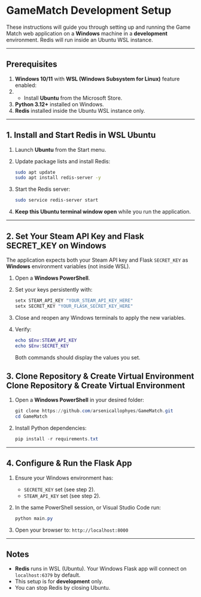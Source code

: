 # GameMatch Development Setup

These instructions will guide you through setting up and running the Game Match web application on a **Windows** machine in a **development** environment. Redis will run inside an Ubuntu WSL instance.

---

## Prerequisites

1. **Windows 10/11** with **WSL (Windows Subsystem for Linux)** feature enabled:
2. * Install **Ubuntu** from the Microsoft Store.
3. **Python 3.12+** installed on Windows.
4. **Redis** installed inside the Ubuntu WSL instance only.

---

## 1. Install and Start Redis in WSL Ubuntu

1. Launch **Ubuntu** from the Start menu.
2. Update package lists and install Redis:

   ```bash
   sudo apt update
   sudo apt install redis-server -y
   ```
3. Start the Redis server:

   ```bash
   sudo service redis-server start
   ```
4. **Keep this Ubuntu terminal window open** while you run the application.

---

## 2. Set Your Steam API Key and Flask SECRET\_KEY on Windows

The application expects both your Steam API key and Flask `SECRET_KEY` as **Windows** environment variables (not inside WSL).

1. Open a **Windows PowerShell**.
2. Set your keys persistently with:

   ```powershell
   setx STEAM_API_KEY "YOUR_STEAM_API_KEY_HERE"
   setx SECRET_KEY "YOUR_FLASK_SECRET_KEY_HERE"
   ```
3. Close and reopen any Windows terminals to apply the new variables.
4. Verify:

   ```powershell
   echo $Env:STEAM_API_KEY
   echo $Env:SECRET_KEY
   ```

   Both commands should display the values you set.

## 3. Clone Repository & Create Virtual Environment Clone Repository & Create Virtual Environment

1. Open a **Windows PowerShell** in your desired folder:

   ```powershell
   git clone https://github.com/arsenicallophyes/GameMatch.git
   cd GameMatch
   ```
2. Install Python dependencies:

   ```powershell
   pip install -r requirements.txt
   ```

---

## 4. Configure & Run the Flask App

1. Ensure your Windows environment has:

   * `SECRETE_KEY` set (see step 2).
   * `STEAM_API_KEY` set (see step 2).
2. In the same PowerShell session, or Visual Studio Code run:

   ```powershell
   python main.py
   ```
3. Open your browser to:  `http://localhost:8000`

---

## Notes

* **Redis** runs in WSL (Ubuntu). Your Windows Flask app will connect on `localhost:6379` by default.
* This setup is for **development** only.
* You can stop Redis by closing Ubuntu.
